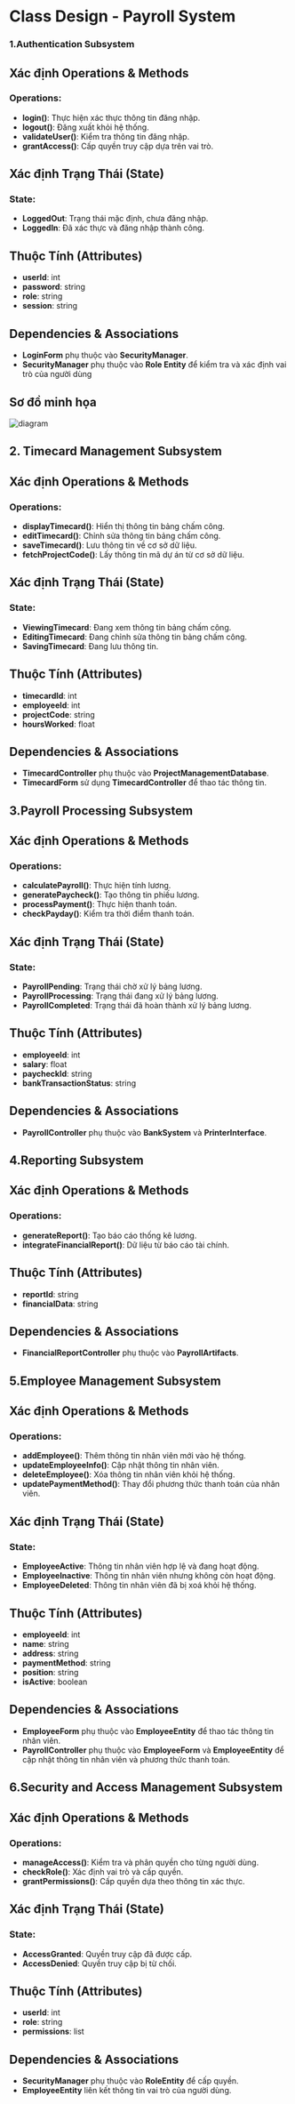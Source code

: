 
# Class Design - Payroll System  
### 1.Authentication Subsystem
## Xác định Operations & Methods  

### Operations:  
- **login()**: Thực hiện xác thực thông tin đăng nhập.  
- **logout()**: Đăng xuất khỏi hệ thống.  
- **validateUser()**: Kiểm tra thông tin đăng nhập.  
- **grantAccess()**: Cấp quyền truy cập dựa trên vai trò.  

## Xác định Trạng Thái (State)  

### State:  
- **LoggedOut**: Trạng thái mặc định, chưa đăng nhập.  
- **LoggedIn**: Đã xác thực và đăng nhập thành công.  

## Thuộc Tính (Attributes)  
- **userId**: int  
- **password**: string  
- **role**: string  
- **session**: string  

## Dependencies & Associations  
- **LoginForm** phụ thuộc vào **SecurityManager**.  
- **SecurityManager** phụ thuộc vào **Role Entity** để kiểm tra và xác định vai trò của người dùng
## Sơ đồ minh họa

![diagram](https://www.planttext.com/api/plantuml/png/R95DJiD038NtSmghgxB81R90HVn8IC2YbTYxYHKi9ZFLs8CK8Kx6WYDn1PmqefF2B9_ztcTxlZ-_DgAODFSUhhA-K51kK3c6NTxB84gzSmTiNh4ZM2qxuBTb1UyEx3KUHU0XTXpkOkfdzVWu7B9U9sh70FIolfYA7wvmxgZ9YNLun62yLFWho4BflgqjHmkLfPY9hBoFqHE60lo6dbihJcFzHzsQuzOIT5W0ayb_WQFwX3tL89euT0N8ihWBOzgIShf7LLsUxrYR4DhvQ723YfFd_1AZypHd3S_pKiVfdP4s5cE_w7u0003__mC0)
  
## 2. Timecard Management Subsystem  

## Xác định Operations & Methods  

### Operations:  
- **displayTimecard()**: Hiển thị thông tin bảng chấm công.  
- **editTimecard()**: Chỉnh sửa thông tin bảng chấm công.  
- **saveTimecard()**: Lưu thông tin về cơ sở dữ liệu.  
- **fetchProjectCode()**: Lấy thông tin mã dự án từ cơ sở dữ liệu.  

## Xác định Trạng Thái (State)  

### State:  
- **ViewingTimecard**: Đang xem thông tin bảng chấm công.  
- **EditingTimecard**: Đang chỉnh sửa thông tin bảng chấm công.  
- **SavingTimecard**: Đang lưu thông tin.  

## Thuộc Tính (Attributes)  
- **timecardId**: int  
- **employeeId**: int  
- **projectCode**: string  
- **hoursWorked**: float  

## Dependencies & Associations  
- **TimecardController** phụ thuộc vào **ProjectManagementDatabase**.  
- **TimecardForm** sử dụng **TimecardController** để thao tác thông tin.

## 3.Payroll Processing Subsystem  

## Xác định Operations & Methods  

### Operations:  
- **calculatePayroll()**: Thực hiện tính lương.  
- **generatePaycheck()**: Tạo thông tin phiếu lương.  
- **processPayment()**: Thực hiện thanh toán.  
- **checkPayday()**: Kiểm tra thời điểm thanh toán.  

## Xác định Trạng Thái (State)  

### State:  
- **PayrollPending**: Trạng thái chờ xử lý bảng lương.  
- **PayrollProcessing**: Trạng thái đang xử lý bảng lương.  
- **PayrollCompleted**: Trạng thái đã hoàn thành xử lý bảng lương.  

## Thuộc Tính (Attributes)  
- **employeeId**: int  
- **salary**: float  
- **paycheckId**: string  
- **bankTransactionStatus**: string  

## Dependencies & Associations  
- **PayrollController** phụ thuộc vào **BankSystem** và **PrinterInterface**.

## 4.Reporting Subsystem  

## Xác định Operations & Methods  

### Operations:  
- **generateReport()**: Tạo báo cáo thống kê lương.  
- **integrateFinancialReport()**: Dữ liệu từ báo cáo tài chính.  

## Thuộc Tính (Attributes)  
- **reportId**: string  
- **financialData**: string  

## Dependencies & Associations  
- **FinancialReportController** phụ thuộc vào **PayrollArtifacts**.

## 5.Employee Management Subsystem  

## Xác định Operations & Methods  

### Operations:  
- **addEmployee()**: Thêm thông tin nhân viên mới vào hệ thống.  
- **updateEmployeeInfo()**: Cập nhật thông tin nhân viên.  
- **deleteEmployee()**: Xóa thông tin nhân viên khỏi hệ thống.  
- **updatePaymentMethod()**: Thay đổi phương thức thanh toán của nhân viên.  

## Xác định Trạng Thái (State)  

### State:  
- **EmployeeActive**: Thông tin nhân viên hợp lệ và đang hoạt động.  
- **EmployeeInactive**: Thông tin nhân viên nhưng không còn hoạt động.  
- **EmployeeDeleted**: Thông tin nhân viên đã bị xoá khỏi hệ thống.  

## Thuộc Tính (Attributes)  
- **employeeId**: int  
- **name**: string  
- **address**: string  
- **paymentMethod**: string  
- **position**: string  
- **isActive**: boolean  

## Dependencies & Associations  
- **EmployeeForm** phụ thuộc vào **EmployeeEntity** để thao tác thông tin nhân viên.  
- **PayrollController** phụ thuộc vào **EmployeeForm** và **EmployeeEntity** để cập nhật thông tin nhân viên và phương thức thanh toán.

## 6.Security and Access Management Subsystem  

## Xác định Operations & Methods  

### Operations:  
- **manageAccess()**: Kiểm tra và phân quyền cho từng người dùng.  
- **checkRole()**: Xác định vai trò và cấp quyền.  
- **grantPermissions()**: Cấp quyền dựa theo thông tin xác thực.  

## Xác định Trạng Thái (State)  

### State:  
- **AccessGranted**: Quyền truy cập đã được cấp.  
- **AccessDenied**: Quyền truy cập bị từ chối.  

## Thuộc Tính (Attributes)  
- **userId**: int  
- **role**: string  
- **permissions**: list  

## Dependencies & Associations  
- **SecurityManager** phụ thuộc vào **RoleEntity** để cấp quyền.  
- **EmployeeEntity** liên kết thông tin vai trò của người dùng.
